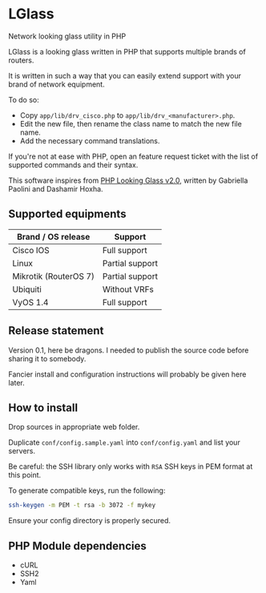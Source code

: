 # LGlass
Network looking glass utility in PHP

LGlass is a looking glass written in PHP that supports multiple brands of routers. 

It is written in such a way that you can easily extend support with your brand of network equipment.

To do so:
  * Copy `app/lib/drv_cisco.php` to `app/lib/drv_<manufacturer>.php`.
  * Edit the new file, then rename the class name to match the new file name.
  * Add the necessary command translations.

If you're not at ease with PHP, open an feature request ticket with the list of supported commands and their syntax.

This software inspires from [PHP Looking Glass v2.0](https://phplg.sourceforge.net/#phplg), written by Gabriella Paolini and Dashamir Hoxha.

## Supported equipments

| Brand / OS release | Support |
| --- | --- |
| Cisco IOS | Full support |
| Linux   | Partial support |
| Mikrotik (RouterOS 7) | Partial support |
| Ubiquiti | Without VRFs |
| VyOS 1.4 | Full support |

## Release statement

Version 0.1, here be dragons. I needed to publish the source code before sharing it to somebody.

Fancier install and configuration instructions will probably be given here later.

## How to install
Drop sources in appropriate web folder.

Duplicate `conf/config.sample.yaml` into `conf/config.yaml` and list your servers.

Be careful: the SSH library only works with `RSA` SSH keys in PEM format at this point.

To generate compatible keys, run the following:
```bash
ssh-keygen -m PEM -t rsa -b 3072 -f mykey

```

Ensure your config directory is properly secured. 

## PHP Module dependencies
  * cURL
  * SSH2
  * Yaml
